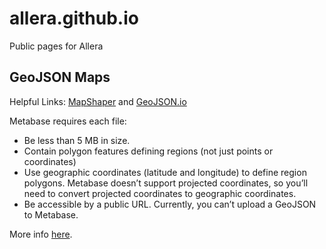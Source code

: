 # allera.github.io
Public pages for Allera

## GeoJSON Maps
Helpful Links:
[MapShaper](https://mapshaper.org/) and [GeoJSON.io](geojson.io)

Metabase requires each file:
* Be less than 5 MB in size.
* Contain polygon features defining regions (not just points or coordinates)
* Use geographic coordinates (latitude and longitude) to define region polygons. Metabase doesn’t support projected coordinates, so you’ll need to convert projected coordinates to geographic coordinates.
* Be accessible by a public URL. Currently, you can’t upload a GeoJSON to Metabase.

More info [here](https://www.metabase.com/docs/latest/configuring-metabase/custom-maps).
